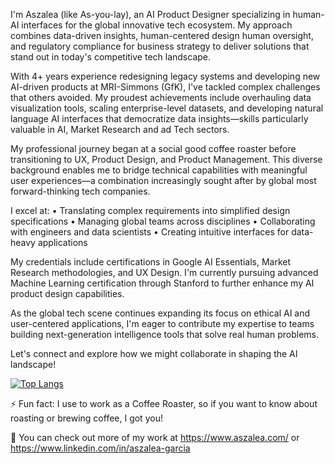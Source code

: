 I'm Aszalea (like As-you-lay), an AI Product Designer specializing in human-AI interfaces for the global innovative tech ecosystem. My approach combines data-driven insights, human-centered design human oversight, and regulatory compliance for business strategy to deliver solutions that stand out in today's competitive tech landscape.

With 4+ years experience redesigning legacy systems and developing new AI-driven products at MRI-Simmons (GfK), I've tackled complex challenges that others avoided. My proudest achievements include overhauling data visualization tools, scaling enterprise-level datasets, and developing natural language AI interfaces that democratize data insights—skills particularly valuable in AI, Market Research and ad Tech sectors.

My professional journey began at a social good coffee roaster before transitioning to UX, Product Design, and Product Management. This diverse background enables me to bridge technical capabilities with meaningful user experiences—a combination increasingly sought after by global most forward-thinking tech companies.

I excel at:
• Translating complex requirements into simplified design specifications
• Managing global teams across disciplines
• Collaborating with engineers and data scientists
• Creating intuitive interfaces for data-heavy applications

My credentials include certifications in Google AI Essentials, Market Research methodologies, and UX Design. I'm currently pursuing advanced Machine Learning certification through Stanford to further enhance my AI product design capabilities.

As the global tech scene continues expanding its focus on ethical AI and user-centered applications, I'm eager to contribute my expertise to teams building next-generation intelligence tools that solve real human problems.

Let's connect and explore how we might collaborate in shaping the AI landscape!

 [![Top Langs](https://github-readme-stats.vercel.app/api/top-langs/?username=Aszalea-Calderon&hide=ruby,shell)](https://github.com/Aszalea-Calderon)
</p>
 
⚡ Fun fact: I use to work as a Coffee Roaster, so if you want to know about roasting or brewing coffee, I got you!
<br/><p></p>
🔭 You can check out more of my work at https://www.aszalea.com/ or https://www.linkedin.com/in/aszalea-garcia

<!--
**Aszalea-Calderon/Aszalea-Calderon** is a ✨ _special_ ✨ repository because its `README.md` (this file) appears on your GitHub profile.

Here are some ideas to get you started:
#![GitHub streak stats](https://github-readme-streak-stats.herokuapp.com/?user=Aszalea-Calderon)

- 🔭 I’m currently working on ...
- 🌱 I’m currently learning ...
- 👯 I’m looking to collaborate on ...
- 🤔 I’m looking for help with ...
- 💬 Ask me about ...
- 📫 How to reach me: ...
- 😄 Pronouns: ...
- ⚡ Fun fact: ...
-->

